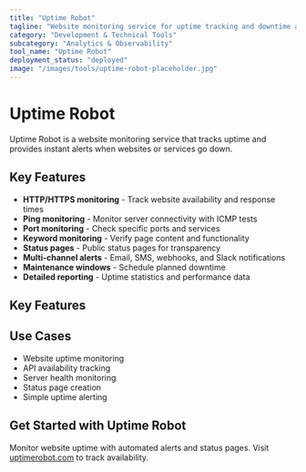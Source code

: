 ```yaml
---
title: "Uptime Robot"
tagline: "Website monitoring service for uptime tracking and downtime alerts"
category: "Development & Technical Tools"
subcategory: "Analytics & Observability"
tool_name: "Uptime Robot"
deployment_status: "deployed"
image: "/images/tools/uptime-robot-placeholder.jpg"
---
```


# Uptime Robot

Uptime Robot is a website monitoring service that tracks uptime and provides instant alerts when websites or services go down.

## Key Features

- **HTTP/HTTPS monitoring** - Track website availability and response times
- **Ping monitoring** - Monitor server connectivity with ICMP tests
- **Port monitoring** - Check specific ports and services
- **Keyword monitoring** - Verify page content and functionality
- **Status pages** - Public status pages for transparency
- **Multi-channel alerts** - Email, SMS, webhooks, and Slack notifications
- **Maintenance windows** - Schedule planned downtime
- **Detailed reporting** - Uptime statistics and performance data

## Key Features


## Use Cases

- Website uptime monitoring
- API availability tracking
- Server health monitoring
- Status page creation
- Simple uptime alerting

## Get Started with Uptime Robot

Monitor website uptime with automated alerts and status pages. Visit [uptimerobot.com](https://uptimerobot.com) to track availability.
